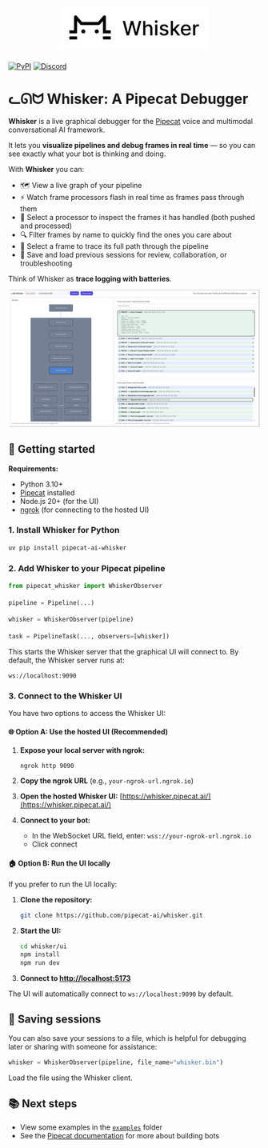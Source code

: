 <h1><div align="center">
 <img alt="whisker" width="300px" height="auto" src="https://github.com/pipecat-ai/whisker/raw/refs/heads/main/whisker.png">
</div></h1>

[![PyPI](https://img.shields.io/pypi/v/pipecat-ai-whisker)](https://pypi.org/project/pipecat-ai-whisker) [![Discord](https://img.shields.io/discord/1239284677165056021)](https://discord.gg/pipecat)

# ᓚᘏᗢ Whisker: A Pipecat Debugger

**Whisker** is a live graphical debugger for the [Pipecat](https://github.com/pipecat-ai/pipecat) voice and multimodal conversational AI framework.

It lets you **visualize pipelines and debug frames in real time** — so you can see exactly what your bot is thinking and doing.

With **Whisker** you can:

- 🗺️ View a live graph of your pipeline
- ⚡ Watch frame processors flash in real time as frames pass through them
- 📌 Select a processor to inspect the frames it has handled (both pushed and processed)
- 🔍 Filter frames by name to quickly find the ones you care about
- 🧵 Select a frame to trace its full path through the pipeline
- 💾 Save and load previous sessions for review, collaboration, or troubleshooting

Think of Whisker as **trace logging with batteries**.

<p align="center"><img src="https://raw.githubusercontent.com/pipecat-ai/whisker/refs/heads/main/whisker-image.png" alt="Whisker" width="500"/></p>

## 🧭 Getting started

**Requirements:**

- Python 3.10+
- [Pipecat](https://github.com/pipecat-ai/pipecat) installed
- Node.js 20+ (for the UI)
- [ngrok](https://ngrok.com/) (for connecting to the hosted UI)

### 1. Install Whisker for Python

```bash
uv pip install pipecat-ai-whisker
```

### 2. Add Whisker to your Pipecat pipeline

```python
from pipecat_whisker import WhiskerObserver

pipeline = Pipeline(...)

whisker = WhiskerObserver(pipeline)

task = PipelineTask(..., observers=[whisker])
```

This starts the Whisker server that the graphical UI will connect to. By default, the Whisker server runs at:

```
ws://localhost:9090
```

### 3. Connect to the Whisker UI

You have two options to access the Whisker UI:

#### 🌐 Option A: Use the hosted UI (Recommended)

1. **Expose your local server with ngrok:**
   ```bash
   ngrok http 9090
   ```
2. **Copy the ngrok URL** (e.g., `your-ngrok-url.ngrok.io`)

3. **Open the hosted Whisker UI:** [https://whisker.pipecat.ai/](https://whisker.pipecat.ai/)

4. **Connect to your bot:**
   - In the WebSocket URL field, enter: `wss://your-ngrok-url.ngrok.io`
   - Click connect

#### 🏠 Option B: Run the UI locally

If you prefer to run the UI locally:

1. **Clone the repository:**

   ```bash
   git clone https://github.com/pipecat-ai/whisker.git
   ```

2. **Start the UI:**

   ```bash
   cd whisker/ui
   npm install
   npm run dev
   ```

3. **Connect to [http://localhost:5173](http://localhost:5173)**

The UI will automatically connect to `ws://localhost:9090` by default.

## 💾 Saving sessions

You can also save your sessions to a file, which is helpful for debugging later or sharing with someone for assistance:

```python
whisker = WhiskerObserver(pipeline, file_name="whisker.bin")
```

Load the file using the Whisker client.

## 📚 Next steps

- View some examples in the [`examples`](pipecat/examples/) folder
- See the [Pipecat documentation](https://docs.pipecat.ai) for more about building bots
